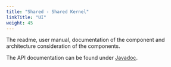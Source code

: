 ```yaml
---
title: "Shared - Shared Kernel"
linkTitle: "UI"
weight: 45
---
```


The readme, user manual, documentation of the component and architecture consideration of the components.

The API documentation can be found under [Javadoc](/docs/domains/shared/api-shared/index.html).
